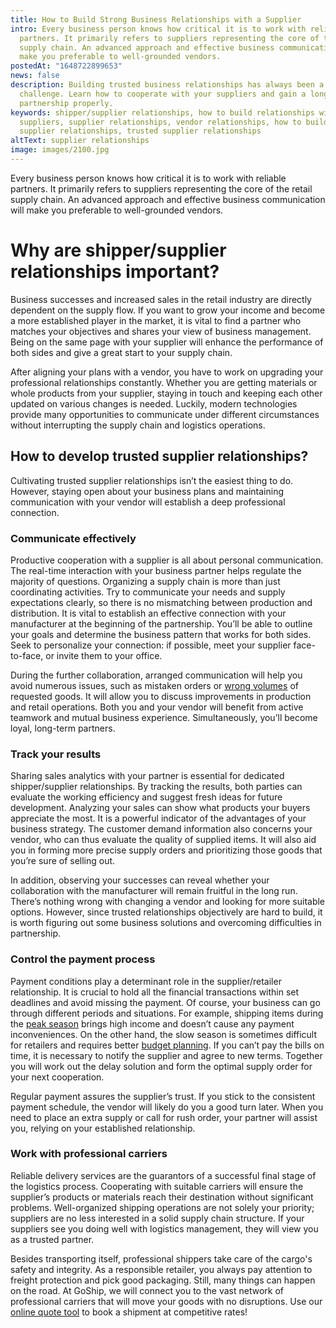 ```yaml
---
title: How to Build Strong Business Relationships with a Supplier
intro: Every business person knows how critical it is to work with reliable
  partners. It primarily refers to suppliers representing the core of the retail
  supply chain. An advanced approach and effective business communication will
  make you preferable to well-grounded vendors.
postedAt: "1648722899653"
news: false
description: Building trusted business relationships has always been a
  challenge. Learn how to cooperate with your suppliers and gain a long-term
  partnership properly.
keywords: shipper/supplier relationships, how to build relationships with
  suppliers, supplier relationships, vendor relationships, how to build strong
  supplier relationships, trusted supplier relationships
altText: supplier relationships
image: images/2100.jpg
---
```



Every business person knows how critical it is to work with reliable partners. It primarily refers to suppliers representing the core of the retail supply chain. An advanced approach and effective business communication will make you preferable to well-grounded vendors.

# Why are shipper/supplier relationships important?



Business successes and increased sales in the retail industry are directly dependent on the supply flow. If you want to grow your income and become a more established player in the market, it is vital to find a partner who matches your objectives and shares your view of business management. Being on the same page with your supplier will enhance the performance of both sides and give a great start to your supply chain.



After aligning your plans with a vendor, you have to work on upgrading your professional relationships constantly. Whether you are getting materials or whole products from your supplier, staying in touch and keeping each other updated on various changes is needed. Luckily, modern technologies provide many opportunities to communicate under different circumstances without interrupting the supply chain and logistics operations. 



## How to develop trusted supplier relationships?



Cultivating trusted supplier relationships isn’t the easiest thing to do. However, staying open about your business plans and maintaining communication with your vendor will establish a deep professional connection.



### Communicate effectively



Productive cooperation with a supplier is all about personal communication. The real-time interaction with your business partner helps regulate the majority of questions. Organizing a supply chain is more than just coordinating activities. Try to communicate your needs and supply expectations clearly, so there is no mismatching between production and distribution. It is vital to establish an effective connection with your manufacturer at the beginning of the partnership. You’ll be able to outline your goals and determine the business pattern that works for both sides. Seek to personalize your connection: if possible, meet your supplier face-to-face, or invite them to your office.



During the further collaboration, arranged communication will help you avoid numerous issues, such as mistaken orders or [wrong volumes](https://www.goship.com/posts/how-to-optimize-order-fulfillment-to-avoid-overstocking-and-understocking) of requested goods. It will allow you to discuss improvements in production and retail operations. Both you and your vendor will benefit from active teamwork and mutual business experience. Simultaneously, you’ll become loyal, long-term partners. 



### Track your results

Sharing sales analytics with your partner is essential for dedicated shipper/supplier relationships. By tracking the results, both parties can evaluate the working efficiency and suggest fresh ideas for future development. Analyzing your sales can show what products your buyers appreciate the most. It is a powerful indicator of the advantages of your business strategy. The customer demand information also concerns your vendor, who can thus evaluate the quality of supplied items. It will also aid you in forming more precise supply orders and prioritizing those goods that you’re sure of selling out.



In addition, observing your successes can reveal whether your collaboration with the manufacturer will remain fruitful in the long run. There’s nothing wrong with changing a vendor and looking for more suitable options. However, since trusted relationships objectively are hard to build, it is worth figuring out some business solutions and overcoming difficulties in partnership.

### Control the payment process



Payment conditions play a determinant role in the supplier/retailer relationship. It is crucial to hold all the financial transactions within set deadlines and avoid missing the payment. Of course, your business can go through different periods and situations. For example, shipping items during the [peak season](https://www.goship.com/posts/preparing-for-peak-season-shipping) brings high income and doesn’t cause any payment inconveniences. On the other hand, the slow season is sometimes difficult for retailers and requires better [budget planning](https://www.goship.com/posts/3-tips-for-transportation-budgeting-in-2021). If you can’t pay the bills on time, it is necessary to notify the supplier and agree to new terms. Together you will work out the delay solution and form the optimal supply order for your next cooperation.



Regular payment assures the supplier’s trust. If you stick to the consistent payment schedule, the vendor will likely do you a good turn later. When you need to place an extra supply or call for rush order, your partner will assist you, relying on your established relationship.

### Work with professional carriers

Reliable delivery services are the guarantors of a successful final stage of the logistics process. Cooperating with suitable carriers will ensure the supplier’s products or materials reach their destination without significant problems. Well-organized shipping operations are not solely your priority; suppliers are no less interested in a solid supply chain structure. If your suppliers see you doing well with logistics management, they will view you as a trusted partner.



Besides transporting itself, professional shippers take care of the cargo's safety and integrity. As a responsible retailer, you always pay attention to freight protection and pick good packaging. Still, many things can happen on the road. At GoShip, we will connect you to the vast network of professional carriers that will move your goods with no disruptions. Use our [online quote tool](https://www.goship.com/) to book a shipment at competitive rates!